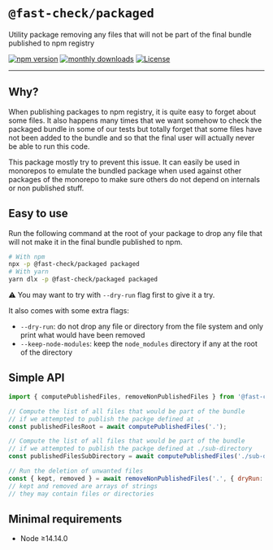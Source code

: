 # `@fast-check/packaged`

Utility package removing any files that will not be part of the final bundle published to npm registry

<a href="https://badge.fury.io/js/@fast-check%2Fpackaged"><img src="https://badge.fury.io/js/@fast-check%2Fpackaged.svg" alt="npm version" /></a>
<a href="https://www.npmjs.com/package/@fast-check/packaged"><img src="https://img.shields.io/npm/dm/@fast-check%2Fpackaged" alt="monthly downloads" /></a>
<a href="https://github.com/dubzzz/fast-check/blob/main/LICENSE"><img src="https://img.shields.io/npm/l/@fast-check%2Fpackaged.svg" alt="License" /></a>

---

## Why?

When publishing packages to npm registry, it is quite easy to forget about some files. It also happens many times that we want somehow to check the packaged bundle in some of our tests but totally forget that some files have not been added to the bundle and so that the final user will actually never be able to run this code.

This package mostly try to prevent this issue. It can easily be used in monorepos to emulate the bundled package when used against other packages of the monorepo to make sure others do not depend on internals or non published stuff.

## Easy to use

Run the following command at the root of your package to drop any file that will not make it in the final bundle published to npm.

```bash
# With npm
npx -p @fast-check/packaged packaged
# With yarn
yarn dlx -p @fast-check/packaged packaged
```

⚠️ You may want to try with `--dry-run` flag first to give it a try.

It also comes with some extra flags:

- `--dry-run`: do not drop any file or directory from the file system and only print what would have been removed
- `--keep-node-modules`: keep the `node_modules` directory if any at the root of the directory

## Simple API

```js
import { computePublishedFiles, removeNonPublishedFiles } from '@fast-check/packaged';

// Compute the list of all files that would be part of the bundle
// if we attempted to publish the packge defined at .
const publishedFilesRoot = await computePublishedFiles('.');

// Compute the list of all files that would be part of the bundle
// if we attempted to publish the packge defined at ./sub-directory
const publishedFilesSubDirectory = await computePublishedFiles('./sub-directory');

// Run the deletion of unwanted files
const { kept, removed } = await removeNonPublishedFiles('.', { dryRun: false, keepNodeModules: false });
// kept and removed are arrays of strings
// they may contain files or directories
```

## Minimal requirements

- Node ≥14.14.0
